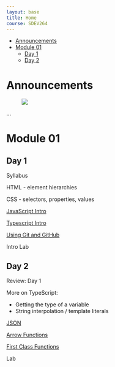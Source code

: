 ```yaml
---
layout: base
title: Home
course: SDEV264
---
```


- [Announcements](#announcements)
- [Module 01](#module-01)
  - [Day 1](#day-1)
  - [Day 2](#day-2)

# Announcements

<figure>
    <span>
        <img src="https://randymorgan.files.wordpress.com/2012/11/get_smart_shoe_phone.jpg" style="">
    </span>
</figure>

...

# Module 01

## Day 1

Syllabus

HTML - element hierarchies

CSS - selectors, properties, values

[JavaScript Intro](../SDEV255/javascript_intro.html?course=SDEV264)

[Typescript Intro](typescript_intro.md)

[Using Git and GitHub](../common/git.html?course=SDEV264)

Intro Lab

## Day 2

Review: Day 1

More on TypeScript:

- Getting the type of a variable
- String interpolation / template literals

[JSON](../SDEV255/json.html?course=SDEV264)

[Arrow Functions](arrow_functions.md)

[First Class Functions](first_class_functions.md)

Lab
